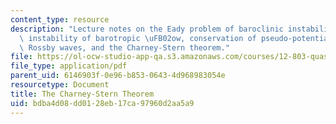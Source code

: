 ```yaml
---
content_type: resource
description: "Lecture notes on the Eady problem of baroclinic instability, Rayleigh\
  \ instability of barotropic \uFB02ow, conservation of pseudo-potential vorticity,\
  \ Rossby waves, and the Charney-Stern theorem."
file: https://ol-ocw-studio-app-qa.s3.amazonaws.com/courses/12-803-quasi-balanced-circulations-in-oceans-and-atmospheres-fall-2009/bdba4d08dd0128eb17ca97960d2aa5a9_MIT12_803F09_lec20.pdf
file_type: application/pdf
parent_uid: 6146903f-0e96-b853-0643-4d968983054e
resourcetype: Document
title: The Charney-Stern Theorem
uid: bdba4d08-dd01-28eb-17ca-97960d2aa5a9
---
```

